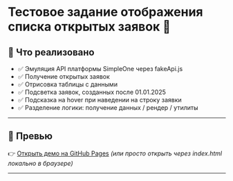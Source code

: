 # Тестовое задание отображения списка открытых заявок 📌

## 🧩 Что реализовано

- ✅ Эмуляция API платформы SimpleOne через fakeApi.js
- ✅ Получение открытых заявок
- ✅ Отрисовка таблицы с данными
- ✅ Подсветка заявок, созданных после 01.01.2025
- ✅ Подсказка на hover при наведении на строку заявки
- ✅ Разделение логики: получение данных / рендер / утилиты

---

## 📸 Превью

👉 [Открыть демо на GitHub Pages](https://mstislavtceva.github.io/simpleone-tickets-viewer/)
_(или просто открыть через index.html локально в браузере)_

---
